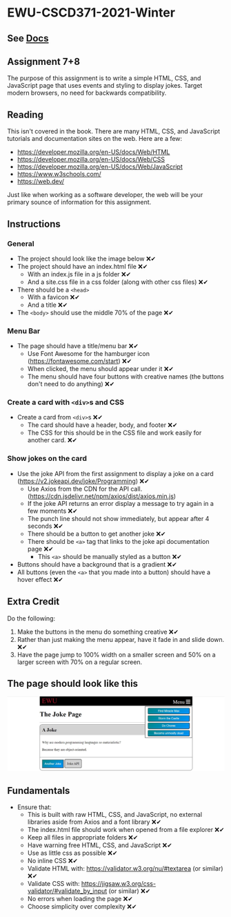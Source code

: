 ﻿# EWU-CSCD371-2021-Winter

## See [Docs](Docs)

## Assignment 7+8
The purpose of this assignment is to write a simple HTML, CSS, and JavaScript page that uses events and styling to display jokes. Target modern browsers, no need for backwards compatibility.

## Reading
This isn't covered in the book. There are many HTML, CSS, and JavaScript tutorials and documentation sites on the web. Here are a few:

- https://developer.mozilla.org/en-US/docs/Web/HTML
- https://developer.mozilla.org/en-US/docs/Web/CSS
- https://developer.mozilla.org/en-US/docs/Web/JavaScript
- https://www.w3schools.com/
- https://web.dev/

Just like when working as a software developer, the web will be your primary sounce of information for this assignment.

## Instructions

### General
- The project should look like the image below ❌✔
- The project should have an index.html file ❌✔
  - With an index.js file in a js folder ❌✔
  - And a site.css file in a css folder (along with other css files) ❌✔
- There should be a `<head>`
  - With a favicon ❌✔
  - And a title ❌✔
- The `<body>` should use the middle 70% of the page ❌✔

### Menu Bar
- The page should have a title/menu bar ❌✔
  - Use Font Awesome for the hamburger icon (https://fontawesome.com/start) ❌✔ 
  - When clicked, the menu should appear under it ❌✔
  - The menu should have four buttons with creative names (the buttons don't need to do anything) ❌✔

### Create a card with `<div>`s and CSS
- Create a card from `<div>`s ❌✔
  - The card should have a header, body, and footer ❌✔
  - The CSS for this should be in the CSS file and work easily for another card. ❌✔

### Show jokes on the card
- Use the joke API from the first assignment to display a joke on a card (https://v2.jokeapi.dev/joke/Programming) ❌✔
  - Use Axios from the CDN for the API call. (https://cdn.jsdelivr.net/npm/axios/dist/axios.min.js)
  - If the joke API returns an error display a message to try again in a few moments ❌✔
  - The punch line should not show immediately, but appear after 4 seconds ❌✔
  - There should be a button to get another joke ❌✔
  - There should be `<a>` tag that links to the joke api documentation page ❌✔
    - This `<a>` should be manually styled as a button ❌✔
- Buttons should have a background that is a gradient ❌✔
- All buttons (even the `<a>` that you made into a button) should have a hover effect  ❌✔

## Extra Credit
Do the following:

1. Make the buttons in the menu do something creative ❌✔
2. Rather than just making the menu appear, have it fade in and slide down. ❌✔
3. Have the page jump to 100% width on a smaller screen and 50% on a larger screen with 70% on a regular screen.

## The page should look like this
![Page to Replicate](WebExample.jpg)

## Fundamentals
- Ensure that:
  - This is built with raw HTML, CSS, and JavaScript, no external libraries aside from Axios and a font library ❌✔
  - The index.html file should work when opened from a file explorer ❌✔
  - Keep all files in appropriate folders ❌✔
  - Have warning free HTML, CSS, and JavaScript ❌✔
  - Use as little css as possible ❌✔
  - No inline CSS ❌✔
  - Validate HTML with: https://validator.w3.org/nu/#textarea (or similar) ❌✔
  - Validate CSS with: https://jigsaw.w3.org/css-validator/#validate_by_input (or similar) ❌✔
  - No errors when loading the page ❌✔
  - Choose simplicity over complexity ❌✔
